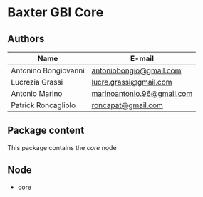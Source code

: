 # Baxter GBI Core

## Authors

| Name | E-mail |
|------|--------|
| Antonino Bongiovanni | antoniobongio@gmail.com |
| Lucrezia Grassi | lucre.grassi@gmail.com |
| Antonio Marino | marinoantonio.96@gmail.com |
| Patrick Roncagliolo | roncapat@gmail.com |

## Package content

This package contains the *core* node

## Node
* core
